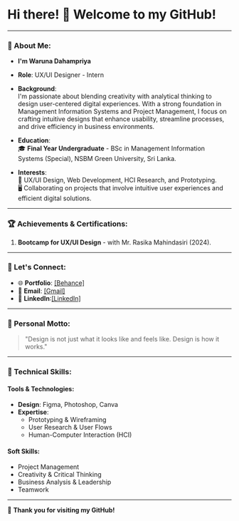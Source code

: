 # Hi there! 👋 Welcome to my GitHub!

---

### 👤 About Me:
- **I'm Waruna Dahampriya**   
- **Role**: UX/UI Designer - Intern  
- **Background**:  
   I'm passionate about blending creativity with analytical thinking to design user-centered digital experiences. With a strong foundation in Management Information Systems and Project Management, I focus on crafting intuitive designs that enhance usability, streamline processes, and drive efficiency in business environments.  

- **Education**:  
   🎓 **Final Year Undergraduate** - BSc in Management Information Systems (Special),
                                      NSBM Green University, Sri Lanka.  

- **Interests**:  
   🎨 UX/UI Design, Web Development, HCI Research, and Prototyping.  
   🖥️ Collaborating on projects that involve intuitive user experiences and efficient digital solutions.
  
---

### 🏆 Achievements & Certifications:
1. **Bootcamp for UX/UI Design** - with Mr. Rasika Mahindasiri (2024).  

---

### 🤝 Let's Connect:
- 🌐 **Portfolio**: [[Behance]](https://www.behance.net/warunadahampr)  
- 📧 **Email**: [[Gmail]](pwdkumarasiri@gmail.com)  
- 🔗 **LinkedIn**:[[LinkedIn]](http://www.linkedin.com/in/warunadahampriya)  

---

### 📝 Personal Motto:
> "Design is not just what it looks like and feels like. Design is how it works."

---

### 🚀 Technical Skills:
#### Tools & Technologies:
- **Design**: Figma, Photoshop, Canva  
- **Expertise**:  
  - Prototyping & Wireframing  
  - User Research & User Flows  
  - Human-Computer Interaction (HCI)  

#### Soft Skills:
- Project Management  
- Creativity & Critical Thinking  
- Business Analysis & Leadership  
- Teamwork  

---

🌟 **Thank you for visiting my GitHub!**  
